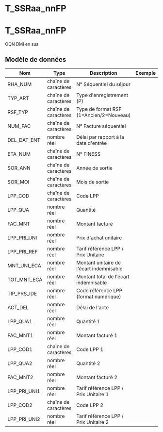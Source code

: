 # T_SSRaa_nnFP

<!-- ATTENTION : Ne pas supprimer ou modifier la ligne ci-dessous -->
# T_SSRaa_nnFP

OQN DMI en sus


## Modèle de données

|Nom|Type|Description|Exemple|Propriétés|
|-|-|-|-|-|
|RHA_NUM|chaîne de caractères|N° Séquentiel du séjour|||
|TYP_ART|chaîne de caractères|Type d'enregistrement (P)|||
|RSF_TYP|chaîne de caractères|Type de format RSF (1=Ancien/2=Nouveau)|||
|NUM_FAC|chaîne de caractères|N° Facture séquentiel|||
|DEL_DAT_ENT|nombre réel|Délai par rapport à la date d'entrée|||
|ETA_NUM|chaîne de caractères|N° FINESS|||
|SOR_ANN|chaîne de caractères|Année de sortie|||
|SOR_MOI|chaîne de caractères|Mois de sortie|||
|LPP_COD|chaîne de caractères|Code LPP |||
|LPP_QUA|nombre réel|Quantité |||
|FAC_MNT|nombre réel|Montant facturé |||
|LPP_PRI_UNI|nombre réel|Prix d'achat unitaire|||
|LPP_PRI_REF|nombre réel|Tarif référence LPP / Prix Unitaire |||
|MNT_UNI_ECA|nombre réel|Montant unitaire de l'écart indemnisable|||
|TOT_MNT_ECA|nombre réel|Montant total de l'écart indémnisable|||
|TIP_PRS_IDE|nombre réel|Code référence LPP (format numérique)|||
|ACT_DEL|nombre réel|Délai de l'acte|||
|LPP_QUA1|nombre réel|Quantité 1|||
|FAC_MNT1|nombre réel|Montant facturé 1|||
|LPP_COD1|chaîne de caractères|Code LPP 1|||
|LPP_QUA2|nombre réel|Quantité 2|||
|FAC_MNT2|nombre réel|Montant facturé 2|||
|LPP_PRI_UNI1|nombre réel|Tarif référence LPP / Prix Unitaire 1|||
|LPP_COD2|chaîne de caractères|Code LPP 2|||
|LPP_PRI_UNI2|nombre réel|Tarif référence LPP / Prix Unitaire 2|||

<!-- ATTENTION : Ne pas supprimer ou modifier la ligne ci-dessus -->
